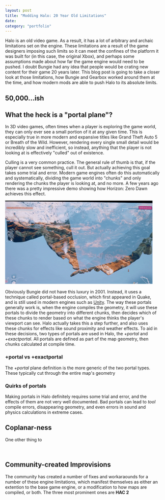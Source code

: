 ```yaml
---
layout: post
title: "Modding Halo: 20 Year Old Limitations"
date: 
category: "portfolio"
---
```


Halo is an old video game. As a result, it has a lot of arbitrary and archaic limitations set on the engine. These limitations are a result of the game designers imposing such limits so it can meet the confines of the platform it was built for (in this case, the original Xbox), and perhaps some assumptions made about how far the game engine would need to be pushed. I doubt Bungie had any idea that people would be crating new content for their game 20 years later. This blog post is going to take a closer look at those limitations, how Bungie and Gearbox worked around them at the time, and how modern mods are able to push Halo to its absolute limits.


## 50,000...ish


## What the heck is a "portal plane"?

In 3D video games, often times when a player is exploring the game world, they can only ever see a small portion of it at any given time. This is especially true in more modern and expansive titles like Grand Theft Auto 5 or Breath of the Wild. However, rendering every single small detail would be incredibly slow and inefficient, so instead, anything that the player is not looking at is effectively "culled" out of existence.

Culling is a very common practice. The general rule of thumb is that, if the player cannot see something, cull it out. But actually achieving this goal takes some trial and error. Modern game engines often do this automatically and systematically, dividing the game world into "chunks" and only rendering the chunks the player is looking at, and no more. A few years ago there was a pretty impressive demo showing how Horizon: Zero Dawn achieves this effect.

![](https://raw.githubusercontent.com/CollinLBauer/collinlbauer.github.io/master/images/halo/horizon_render.gif)

Obviously Bungie did not have this luxury in 2001. Instead, it uses a technique called portal-based occlusion, which first appeared in Quake, and is still used in modern engines such as [Unity](https://docs.unity3d.com/Manual/class-OcclusionPortal.html). The way these portals generally work is, when the engine compiles the geometry, it will use these portals to divide the geometry into different chunks, then decides which of these chunks to render based on what the engine thinks the player's viewport can see. Halo actually takes this a step further, and also uses these chunks for effects like sound proximity and weather effects. To aid in these decisions, two types of portals are used in Halo, the *+portal* and *+exactportal*. All portals are defined as part of the map geometry, then chunks calculated at compile time.

### +portal vs +exactportal

The *+portal* plane definition is the more generic of the two portal types. These typically cut through the entire map's geometry


### Quirks of portals

Making portals in Halo definitely requires some trial and error, and the effects of them are not very well documented. Bad portals can lead to *tool* compile errors, disappearing geometry, and even errors in sound and physics calculations in extreme cases.




## Coplanar-ness

One other thing to 


<br/>

## Community-created Improvisions

The community has created a number of fixes and workaraounds for a number of these engine limitations, which manifest themselves as either an extention to the base game engine, or a modification to how maps are compiled, or both. The three most prominent ones are **HAC 2**  